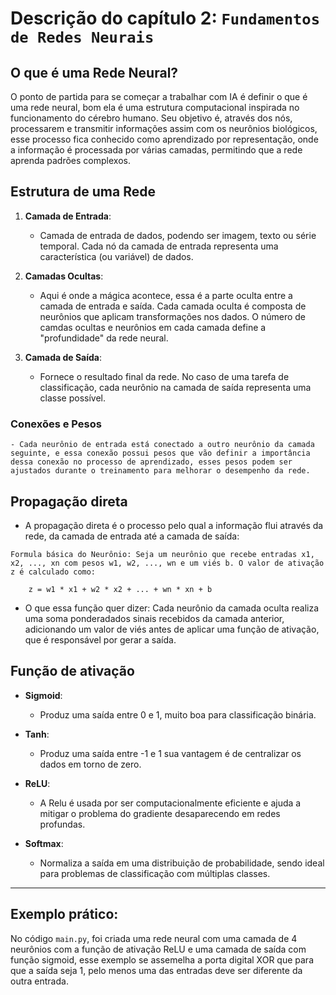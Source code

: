 # Descrição do capítulo 2: `Fundamentos de Redes Neurais`

## O que é uma Rede Neural?

O ponto de partida para se começar a trabalhar com IA é definir o que é uma rede neural, bom ela é uma estrutura computacional inspirada no funcionamento do cérebro humano. Seu objetivo é, através dos nós, processarem e transmitir informações assim com os neurônios biológicos, esse processo fica conhecido como aprendizado por representação, onde a informação é processada por várias camadas, permitindo que a rede aprenda padrões complexos. 

## Estrutura de uma Rede
1. **Camada de Entrada**:
    - Camada de entrada de dados, podendo ser imagem, texto ou série temporal. Cada nó da camada de entrada representa uma característica (ou variável) de dados.
    
2. **Camadas Ocultas**:
    - Aqui é onde a mágica acontece, essa é a parte oculta entre a camada de entrada e saída. Cada camada oculta é composta de neurônios que aplicam transformações nos dados. O número de camdas ocultas e neurônios em cada camada define a "profundidade" da rede neural.

3. **Camada de Saída**:
    - Fornece o resultado final da rede. No caso de uma tarefa de classificação, cada neurônio na camada de saída representa uma classe possível.

### Conexões e Pesos
    - Cada neurônio de entrada está conectado a outro neurônio da camada seguinte, e essa conexão possui pesos que vão definir a importância dessa conexão no processo de aprendizado, esses pesos podem ser ajustados durante o treinamento para melhorar o desempenho da rede.

## Propagação direta
  - A propagação direta é o processo pelo qual a informação flui através da rede, da camada de entrada até a camada de saída:

```
Formula básica do Neurônio: Seja um neurônio que recebe entradas x1, x2, ..., xn com pesos w1, w2, ..., wn e um viés b. O valor de ativação z é calculado como:

    z = w1 * x1 + w2 * x2 + ... + wn * xn + b
```

  - O que essa função quer dizer: Cada neurônio da camada oculta realiza uma soma ponderadados sinais recebidos da camada anterior, adicionando um valor de viés antes de aplicar uma função de ativação, que é responsável por gerar a saída.

## Função de ativação
- **Sigmoid**:
  - Produz uma saída entre 0 e 1, muito boa para classificação binária.

- **Tanh**:
  - Produz uma saída entre -1 e 1 sua vantagem é de centralizar os dados em torno de zero.

- **ReLU**:
  - A Relu é usada por ser computacionalmente eficiente e ajuda a mitigar o problema do gradiente desaparecendo em redes profundas.

- **Softmax**:
  - Normaliza a saída em uma distribuição de probabilidade, sendo ideal para problemas de classificação com múltiplas classes.

---

## Exemplo prático:

No código `main.py`, foi criada uma rede neural com uma camada de 4 neurônios com a função de ativação ReLU e uma camada de saída com função sigmoid, esse exemplo se assemelha a porta digital XOR que para que a saída seja 1, pelo menos uma das entradas deve ser diferente da outra entrada.
